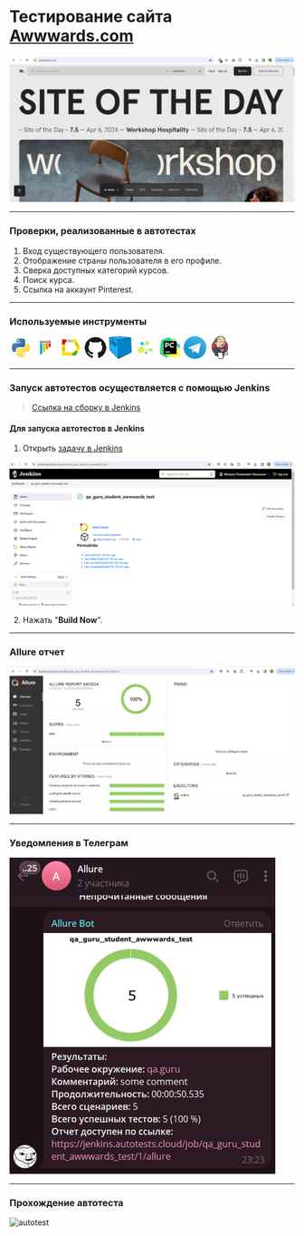 # Тестирование сайта <a target="_blank" href="https://www.awwwards.com/">Awwwards.com</a>

![main page screenshot](pics/main_page.png)

---
### Проверки, реализованные в автотестах
1. Вход существующего пользователя.
2. Отображение страны пользователя в его профиле.
3. Сверка доступных категорий курсов.
4. Поиск курса.
5. Ссылка на аккаунт Pinterest.

---

### Используемые инструменты
<img title="Python" src="pics/icons/python.svg" height="40" width="40"/> <img title="Pytest" src="pics/icons/pytest.svg" height="40" width="40"/> <img title="Allure Report" src="pics/icons/allure_report.png" height="40" width="40"/> <img title="GitHub" src="pics/icons/github.svg" height="40" width="40"/> <img title="Selenoid" src="pics/icons/selenoid.png" height="40" width="40"/> <img title="Selene" src="pics/icons/selene.png" height="40" width="40"/> <img title="Pycharm" src="pics/icons/pycharm-original.svg" height="40" width="40"/> <img title="Telegram" src="pics/icons/telegram.png" height="40" width="40"/> <img title="Jenkins" src="pics/icons/jenkins-original.svg" height="40" width="40"/>

---

### Запуск автотестов осуществляется с помощью Jenkins
> [Ссылка на сборку в Jenkins](https://jenkins.autotests.cloud/job/qa_guru_student_awwwards_test/)

#### Для запуска автотестов в Jenkins
1. Открыть [задачу в Jenkins](https://jenkins.autotests.cloud/job/qa_guru_student_awwwards_test/)

![jenkins job main page](pics/jenkins_view.png)

2. Нажать "**Build Now**".

---

### Allure отчет

![allure_report main page](pics/allure_report.png)

---

### Уведомления в Телеграм

![telegram_notification](pics/telegram_bot.png)

---

### Прохождение автотеста

![autotest](pics/video.gif)
